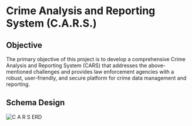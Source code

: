 # Crime Analysis and Reporting System (C.A.R.S.)
## Objective
The primary objective of this project is to develop a comprehensive Crime Analysis and Reporting 
System (CARS) that addresses the above-mentioned challenges and provides law enforcement agencies 
with a robust, user-friendly, and secure platform for crime data management and reporting.

## Schema Design
![C A R S ERD](https://github.com/user-attachments/assets/2d7e9da4-1096-46a5-a96d-c96c5ff85159)
